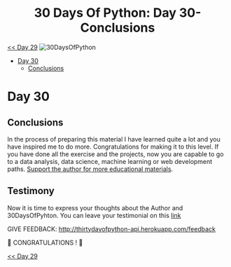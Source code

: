 <div align="center">

  <h1> 30 Days Of Python: Day 30- Conclusions</h1>
  
</div>

[<< Day 29](../29_Day_Building_API/29_building_API.md)
![30DaysOfPython](../images/30DaysOfPython_banner3@2x.png)

- [Day 30](#day-30)
  - [Conclusions](#conclusions)

# Day 30


## Conclusions

In the process of preparing this material I  have learned quite a lot and you have inspired me to do more. Congratulations for making it to this level. If you have done all the exercise and the projects, now you are capable to go to  a data analysis, data science, machine learning or web development paths. [Support the author for more educational materials](https://www.paypal.com/paypalme/asabeneh).

## Testimony
Now it is time to express your thoughts about the Author and 30DaysOfPyhton. You can leave your testimonial on this [link](https://testimonial-vdzd.onrender.com/)

GIVE FEEDBACK:
http://thirtydayofpython-api.herokuapp.com/feedback

🎉 CONGRATULATIONS ! 🎉

[<< Day 29](../29_Day_Building_API/29_building_API.md)
